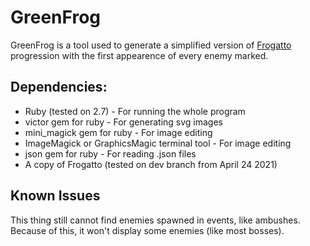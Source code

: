 # GreenFrog

GreenFrog is a tool used to generate a simplified version of [Frogatto](https://github.com/frogatto/frogatto) progression with the first appearence of every enemy marked.

## Dependencies:

* Ruby (tested on 2.7) - For running the whole program
* victor gem for ruby - For generating svg images
* mini_magick gem for ruby - For image editing
* ImageMagick or GraphicsMagic terminal tool - For image editing
* json gem for ruby - For reading .json files
* A copy of Frogatto (tested on dev branch from April 24 2021)

## Known Issues

This thing still cannot find enemies spawned in events, like ambushes. Because of this, it won't display some enemies (like most bosses). 
